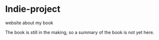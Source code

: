 # Indie-project
website about my book



The book is still in the making, so a summary of the book is not yet here.